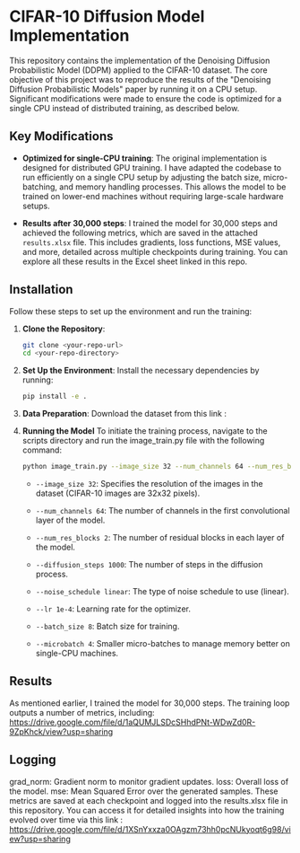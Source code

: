 # CIFAR-10 Diffusion Model Implementation

This repository contains the implementation of the Denoising Diffusion Probabilistic Model (DDPM) applied to the CIFAR-10 dataset. The core objective of this project was to reproduce the results of the "Denoising Diffusion Probabilistic Models" paper by running it on a CPU setup. Significant modifications were made to ensure the code is optimized for a single CPU instead of distributed training, as described below.

## Key Modifications

- **Optimized for single-CPU training**: The original implementation is designed for distributed GPU training. I have adapted the codebase to run efficiently on a single CPU setup by adjusting the batch size, micro-batching, and memory handling processes. This allows the model to be trained on lower-end machines without requiring large-scale hardware setups.
  
- **Results after 30,000 steps**: I trained the model for 30,000 steps and achieved the following metrics, which are saved in the attached `results.xlsx` file. This includes gradients, loss functions, MSE values, and more, detailed across multiple checkpoints during training. You can explore all these results in the Excel sheet linked in this repo.

## Installation

Follow these steps to set up the environment and run the training:

1. **Clone the Repository**:
   ```bash
   git clone <your-repo-url>
   cd <your-repo-directory>

2. **Set Up the Environment**: 
    Install the necessary dependencies by running:
    ```bash
    pip install -e .

3. **Data Preparation**:
    Download the dataset from this link : 

4. **Running the Model**
    To initiate the training process, navigate to the scripts directory and run the image_train.py file with the following command:
    ```bash
    python image_train.py --image_size 32 --num_channels 64 --num_res_blocks 2 --diffusion_steps 1000 --noise_schedule linear --lr 1e-4 --batch_size 8 --microbatch 4
    ```

    - `--image_size 32`: Specifies the resolution of the images in the dataset (CIFAR-10 images are 32x32 pixels).

    - `--num_channels 64`: The number of channels in the first convolutional layer of the model.

    - `--num_res_blocks 2`: The number of residual blocks in each layer of the model.

    - `--diffusion_steps 1000`: The number of steps in the diffusion process.

    - `--noise_schedule linear`: The type of noise schedule to use (linear).

    - `--lr 1e-4`: Learning rate for the optimizer.

    - `--batch_size 8`: Batch size for training.

    - `--microbatch 4`: Smaller micro-batches to manage memory better on single-CPU machines.


## Results
As mentioned earlier, I trained the model for 30,000 steps. The training loop outputs a number of metrics, including:
https://drive.google.com/file/d/1aQUMJLSDcSHhdPNt-WDwZd0R-9ZpKhck/view?usp=sharing

## Logging
grad_norm: Gradient norm to monitor gradient updates.
loss: Overall loss of the model.
mse: Mean Squared Error over the generated samples.
These metrics are saved at each checkpoint and logged into the results.xlsx file in this repository. You can access it for detailed insights into how the training evolved over time via this link : https://drive.google.com/file/d/1XSnYxxza0OAgzm73hh0pcNUkyoqt6g98/view?usp=sharing



